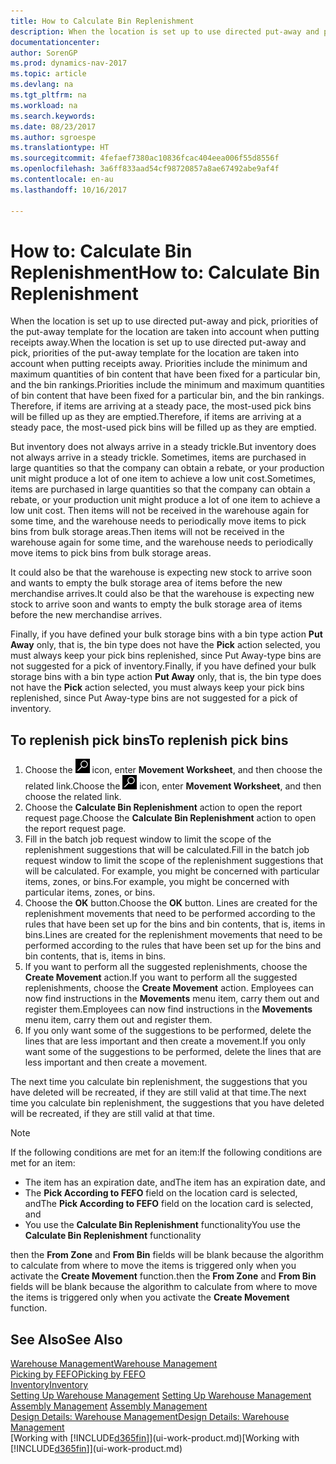 ```yaml
---
title: How to Calculate Bin Replenishment
description: When the location is set up to use directed put-away and pick, priorities of the put-away template for the location are taken into account when putting receipts away.
documentationcenter: 
author: SorenGP
ms.prod: dynamics-nav-2017
ms.topic: article
ms.devlang: na
ms.tgt_pltfrm: na
ms.workload: na
ms.search.keywords: 
ms.date: 08/23/2017
ms.author: sgroespe
ms.translationtype: HT
ms.sourcegitcommit: 4fefaef7380ac10836fcac404eea006f55d8556f
ms.openlocfilehash: 3a6ff833aad54cf98720857a8ae67492abe9af4f
ms.contentlocale: en-au
ms.lasthandoff: 10/16/2017

---
```

# <a name="how-to-calculate-bin-replenishment"></a><span data-ttu-id="2ae6e-103">How to: Calculate Bin Replenishment</span><span class="sxs-lookup"><span data-stu-id="2ae6e-103">How to: Calculate Bin Replenishment</span></span>
<span data-ttu-id="2ae6e-104">When the location is set up to use directed put-away and pick, priorities of the put-away template for the location are taken into account when putting receipts away.</span><span class="sxs-lookup"><span data-stu-id="2ae6e-104">When the location is set up to use directed put-away and pick, priorities of the put-away template for the location are taken into account when putting receipts away.</span></span> <span data-ttu-id="2ae6e-105">Priorities include the minimum and maximum quantities of bin content that have been fixed for a particular bin, and the bin rankings.</span><span class="sxs-lookup"><span data-stu-id="2ae6e-105">Priorities include the minimum and maximum quantities of bin content that have been fixed for a particular bin, and the bin rankings.</span></span> <span data-ttu-id="2ae6e-106">Therefore, if items are arriving at a steady pace, the most-used pick bins will be filled up as they are emptied.</span><span class="sxs-lookup"><span data-stu-id="2ae6e-106">Therefore, if items are arriving at a steady pace, the most-used pick bins will be filled up as they are emptied.</span></span>  

<span data-ttu-id="2ae6e-107">But inventory does not always arrive in a steady trickle.</span><span class="sxs-lookup"><span data-stu-id="2ae6e-107">But inventory does not always arrive in a steady trickle.</span></span> <span data-ttu-id="2ae6e-108">Sometimes, items are purchased in large quantities so that the company can obtain a rebate, or your production unit might produce a lot of one item to achieve a low unit cost.</span><span class="sxs-lookup"><span data-stu-id="2ae6e-108">Sometimes, items are purchased in large quantities so that the company can obtain a rebate, or your production unit might produce a lot of one item to achieve a low unit cost.</span></span> <span data-ttu-id="2ae6e-109">Then items will not be received in the warehouse again for some time, and the warehouse needs to periodically move items to pick bins from bulk storage areas.</span><span class="sxs-lookup"><span data-stu-id="2ae6e-109">Then items will not be received in the warehouse again for some time, and the warehouse needs to periodically move items to pick bins from bulk storage areas.</span></span>  

<span data-ttu-id="2ae6e-110">It could also be that the warehouse is expecting new stock to arrive soon and wants to empty the bulk storage area of items before the new merchandise arrives.</span><span class="sxs-lookup"><span data-stu-id="2ae6e-110">It could also be that the warehouse is expecting new stock to arrive soon and wants to empty the bulk storage area of items before the new merchandise arrives.</span></span>  

<span data-ttu-id="2ae6e-111">Finally, if you have defined your bulk storage bins with a bin type action **Put Away** only, that is, the bin type does not have the **Pick** action selected, you must always keep your pick bins replenished, since Put Away-type bins are not suggested for a pick of inventory.</span><span class="sxs-lookup"><span data-stu-id="2ae6e-111">Finally, if you have defined your bulk storage bins with a bin type action **Put Away** only, that is, the bin type does not have the **Pick** action selected, you must always keep your pick bins replenished, since Put Away-type bins are not suggested for a pick of inventory.</span></span>  

## <a name="to-replenish-pick-bins"></a><span data-ttu-id="2ae6e-112">To replenish pick bins</span><span class="sxs-lookup"><span data-stu-id="2ae6e-112">To replenish pick bins</span></span>  
1.  <span data-ttu-id="2ae6e-113">Choose the ![Search for Page or Report](media/ui-search/search_small.png "Search for Page or Report icon") icon, enter **Movement Worksheet**, and then choose the related link.</span><span class="sxs-lookup"><span data-stu-id="2ae6e-113">Choose the ![Search for Page or Report](media/ui-search/search_small.png "Search for Page or Report icon") icon, enter **Movement Worksheet**, and then choose the related link.</span></span>  
2.  <span data-ttu-id="2ae6e-114">Choose the **Calculate Bin Replenishment** action to open the report request page.</span><span class="sxs-lookup"><span data-stu-id="2ae6e-114">Choose the **Calculate Bin Replenishment** action to open the report request page.</span></span>  
3.  <span data-ttu-id="2ae6e-115">Fill in the batch job request window to limit the scope of the replenishment suggestions that will be calculated.</span><span class="sxs-lookup"><span data-stu-id="2ae6e-115">Fill in the batch job request window to limit the scope of the replenishment suggestions that will be calculated.</span></span> <span data-ttu-id="2ae6e-116">For example, you might be concerned with particular items, zones, or bins.</span><span class="sxs-lookup"><span data-stu-id="2ae6e-116">For example, you might be concerned with particular items, zones, or bins.</span></span>  
4.  <span data-ttu-id="2ae6e-117">Choose the **OK** button.</span><span class="sxs-lookup"><span data-stu-id="2ae6e-117">Choose the **OK** button.</span></span> <span data-ttu-id="2ae6e-118">Lines are created for the replenishment movements that need to be performed according to the rules that have been set up for the bins and bin contents, that is, items in bins.</span><span class="sxs-lookup"><span data-stu-id="2ae6e-118">Lines are created for the replenishment movements that need to be performed according to the rules that have been set up for the bins and bin contents, that is, items in bins.</span></span>  
5.  <span data-ttu-id="2ae6e-119">If you want to perform all the suggested replenishments, choose the **Create Movement** action.</span><span class="sxs-lookup"><span data-stu-id="2ae6e-119">If you want to perform all the suggested replenishments, choose the **Create Movement** action.</span></span> <span data-ttu-id="2ae6e-120">Employees can now find instructions in the **Movements** menu item, carry them out and register them.</span><span class="sxs-lookup"><span data-stu-id="2ae6e-120">Employees can now find instructions in the **Movements** menu item, carry them out and register them.</span></span>  
6.  <span data-ttu-id="2ae6e-121">If you only want some of the suggestions to be performed, delete the lines that are less important and then create a movement.</span><span class="sxs-lookup"><span data-stu-id="2ae6e-121">If you only want some of the suggestions to be performed, delete the lines that are less important and then create a movement.</span></span>  

<span data-ttu-id="2ae6e-122">The next time you calculate bin replenishment, the suggestions that you have deleted will be recreated, if they are still valid at that time.</span><span class="sxs-lookup"><span data-stu-id="2ae6e-122">The next time you calculate bin replenishment, the suggestions that you have deleted will be recreated, if they are still valid at that time.</span></span>  

> [!NOTE]  
>  <span data-ttu-id="2ae6e-123">If the following conditions are met for an item:</span><span class="sxs-lookup"><span data-stu-id="2ae6e-123">If the following conditions are met for an item:</span></span>  
>   
>  -   <span data-ttu-id="2ae6e-124">The item has an expiration date, and</span><span class="sxs-lookup"><span data-stu-id="2ae6e-124">The item has an expiration date, and</span></span>  
> -   <span data-ttu-id="2ae6e-125">The **Pick According to FEFO** field on the location card is selected, and</span><span class="sxs-lookup"><span data-stu-id="2ae6e-125">The **Pick According to FEFO** field on the location card is selected, and</span></span>  
> -   <span data-ttu-id="2ae6e-126">You use the **Calculate Bin Replenishment** functionality</span><span class="sxs-lookup"><span data-stu-id="2ae6e-126">You use the **Calculate Bin Replenishment** functionality</span></span>  
>   
>  <span data-ttu-id="2ae6e-127">then the **From Zone** and **From Bin** fields will be blank because the algorithm to calculate from where to move the items is triggered only when you activate the **Create Movement** function.</span><span class="sxs-lookup"><span data-stu-id="2ae6e-127">then the **From Zone** and **From Bin** fields will be blank because the algorithm to calculate from where to move the items is triggered only when you activate the **Create Movement** function.</span></span>  

## <a name="see-also"></a><span data-ttu-id="2ae6e-128">See Also</span><span class="sxs-lookup"><span data-stu-id="2ae6e-128">See Also</span></span>  
[<span data-ttu-id="2ae6e-129">Warehouse Management</span><span class="sxs-lookup"><span data-stu-id="2ae6e-129">Warehouse Management</span></span>](warehouse-manage-warehouse.md)  
[<span data-ttu-id="2ae6e-130">Picking by FEFO</span><span class="sxs-lookup"><span data-stu-id="2ae6e-130">Picking by FEFO</span></span>](warehouse-picking-by-fefo.md)  
[<span data-ttu-id="2ae6e-131">Inventory</span><span class="sxs-lookup"><span data-stu-id="2ae6e-131">Inventory</span></span>](inventory-manage-inventory.md)  
<span data-ttu-id="2ae6e-132">[Setting Up Warehouse Management](warehouse-setup-warehouse.md)   </span><span class="sxs-lookup"><span data-stu-id="2ae6e-132">[Setting Up Warehouse Management](warehouse-setup-warehouse.md)   </span></span>  
<span data-ttu-id="2ae6e-133">[Assembly Management](assembly-assemble-items.md)  </span><span class="sxs-lookup"><span data-stu-id="2ae6e-133">[Assembly Management](assembly-assemble-items.md)  </span></span>  
[<span data-ttu-id="2ae6e-134">Design Details: Warehouse Management</span><span class="sxs-lookup"><span data-stu-id="2ae6e-134">Design Details: Warehouse Management</span></span>](design-details-warehouse-management.md)  
<span data-ttu-id="2ae6e-135">[Working with [!INCLUDE[d365fin](includes/d365fin_md.md)]](ui-work-product.md)</span><span class="sxs-lookup"><span data-stu-id="2ae6e-135">[Working with [!INCLUDE[d365fin](includes/d365fin_md.md)]](ui-work-product.md)</span></span>


